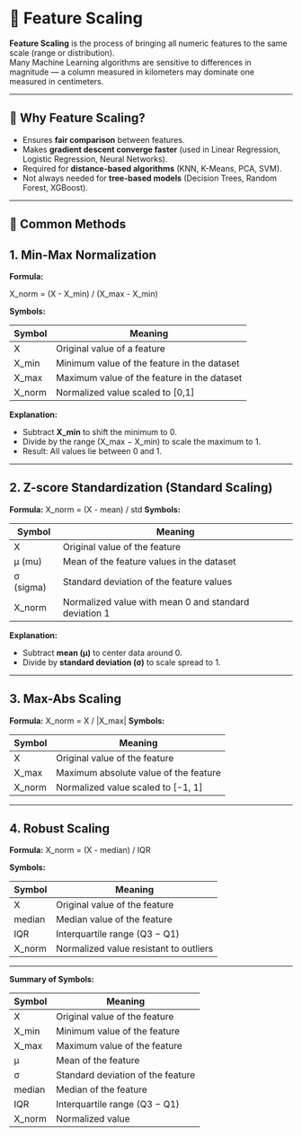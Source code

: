 # 📏 Feature Scaling

**Feature Scaling** is the process of bringing all numeric features to the same scale (range or distribution).  
Many Machine Learning algorithms are sensitive to differences in magnitude — a column measured in kilometers may dominate one measured in centimeters.  

---

## 🔹 Why Feature Scaling?
- Ensures **fair comparison** between features.  
- Makes **gradient descent converge faster** (used in Linear Regression, Logistic Regression, Neural Networks).  
- Required for **distance-based algorithms** (KNN, K-Means, PCA, SVM).  
- Not always needed for **tree-based models** (Decision Trees, Random Forest, XGBoost).  

---

## 🔹 Common Methods

## 1. Min-Max Normalization

**Formula:**

X_norm = (X - X_min) / (X_max - X_min)

**Symbols:**

| Symbol           | Meaning                                              |
|-----------------|------------------------------------------------------|
| X               | Original value of a feature                          |
| X_min           | Minimum value of the feature in the dataset         |
| X_max           | Maximum value of the feature in the dataset         |
| X_norm          | Normalized value scaled to [0,1]                    |

**Explanation:**  
- Subtract **X_min** to shift the minimum to 0.  
- Divide by the range (X_max − X_min) to scale the maximum to 1.  
- Result: All values lie between 0 and 1.

---

## 2. Z-score Standardization (Standard Scaling)

**Formula:**
X_norm = (X - mean) / std
**Symbols:**

| Symbol           | Meaning                                              |
|-----------------|------------------------------------------------------|
| X               | Original value of the feature                          |
| μ (mu)          | Mean of the feature values in the dataset           |
| σ (sigma)       | Standard deviation of the feature values            |
| X_norm          | Normalized value with mean 0 and standard deviation 1|

**Explanation:**  
- Subtract **mean (μ)** to center data around 0.  
- Divide by **standard deviation (σ)** to scale spread to 1.  

---

## 3. Max-Abs Scaling

**Formula:**
X_norm = X / |X_max|
**Symbols:**

| Symbol           | Meaning                                              |
|-----------------|------------------------------------------------------|
| X               | Original value of the feature                          |
| X_max           | Maximum absolute value of the feature               |
| X_norm          | Normalized value scaled to [-1, 1]                  |

---

## 4. Robust Scaling

**Formula:**
X_norm = (X - median) / IQR

**Symbols:**

| Symbol           | Meaning                                              |
|-----------------|------------------------------------------------------|
| X               | Original value of the feature                          |
| median          | Median value of the feature                          |
| IQR             | Interquartile range (Q3 − Q1)                        |
| X_norm          | Normalized value resistant to outliers               |

---

**Summary of Symbols:**

| Symbol           | Meaning                                              |
|-----------------|------------------------------------------------------|
| X               | Original value of the feature                          |
| X_min           | Minimum value of the feature                           |
| X_max           | Maximum value of the feature                           |
| μ               | Mean of the feature                                    |
| σ               | Standard deviation of the feature                      |
| median          | Median of the feature                                   |
| IQR             | Interquartile range (Q3 − Q1)                          |
| X_norm          | Normalized value                                       |

